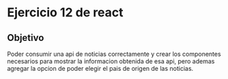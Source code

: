 # Ejercicio 12 de react

## Objetivo

Poder consumir una api de noticias correctamente y crear los componentes necesarios para mostrar la informacion obtenida de esa api, pero ademas agregar la opcion de poder elegir el pais de origen de las noticias.
